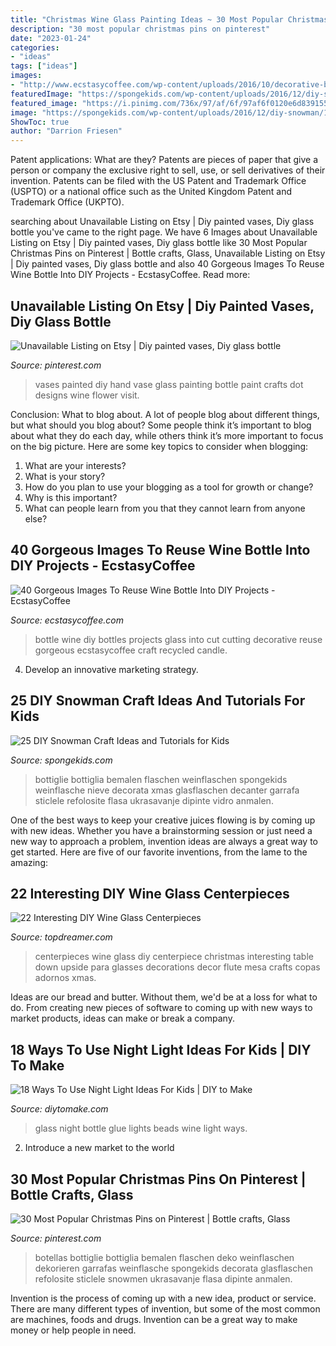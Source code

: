 ```yaml
---
title: "Christmas Wine Glass Painting Ideas ~ 30 Most Popular Christmas Pins On Pinterest"
description: "30 most popular christmas pins on pinterest"
date: "2023-01-24"
categories:
- "ideas"
tags: ["ideas"]
images:
- "http://www.ecstasycoffee.com/wp-content/uploads/2016/10/decorative-bottles.jpg"
featuredImage: "https://spongekids.com/wp-content/uploads/2016/12/diy-snowman/16-diy-snowman-crafts-for-kids.jpg"
featured_image: "https://i.pinimg.com/736x/97/af/6f/97af6f0120e6d839155cf27bcdd94964--diy-painted-vases-ideas-hand-painted-vases.jpg"
image: "https://spongekids.com/wp-content/uploads/2016/12/diy-snowman/16-diy-snowman-crafts-for-kids.jpg"
ShowToc: true
author: "Darrion Friesen"
---
```



Patent applications: What are they?
Patents are pieces of paper that give a person or company the exclusive right to sell, use, or sell derivatives of their invention. Patents can be filed with the US Patent and Trademark Office (USPTO) or a national office such as the United Kingdom Patent and Trademark Office (UKPTO).

	

		
searching about Unavailable Listing on Etsy | Diy painted vases, Diy glass bottle you've came to the right page. We have 6 Images about Unavailable Listing on Etsy | Diy painted vases, Diy glass bottle like 30 Most Popular Christmas Pins on Pinterest | Bottle crafts, Glass, Unavailable Listing on Etsy | Diy painted vases, Diy glass bottle and also 40 Gorgeous Images To Reuse Wine Bottle Into DIY Projects - EcstasyCoffee. Read more:
		
    
## Unavailable Listing On Etsy | Diy Painted Vases, Diy Glass Bottle

<img loading=lazy src="https://i.pinimg.com/736x/97/af/6f/97af6f0120e6d839155cf27bcdd94964--diy-painted-vases-ideas-hand-painted-vases.jpg" onerror="this.onerror=null;this.src='https://tse1.mm.bing.net/th?id=OIP.lH1olOC4BY9WMq04CCOBRQHaKG&amp;pid=15.1';" alt="Unavailable Listing on Etsy | Diy painted vases, Diy glass bottle">

_Source: pinterest.com_

>vases painted diy hand vase glass painting bottle paint crafts dot designs wine flower visit. 

	

Conclusion: What to blog about.
A lot of people blog about different things, but what should you blog about? Some people think it’s important to blog about what they do each day, while others think it’s more important to focus on the big picture. Here are some key topics to consider when blogging:
1. What are your interests? 
2. What is your story? 
3. How do you plan to use your blogging as a tool for growth or change? 
4. Why is this important? 
5. What can people learn from you that they cannot learn from anyone else?

    
## 40 Gorgeous Images To Reuse Wine Bottle Into DIY Projects - EcstasyCoffee

<img loading=lazy src="http://www.ecstasycoffee.com/wp-content/uploads/2016/10/decorative-bottles.jpg" onerror="this.onerror=null;this.src='https://tse2.mm.bing.net/th?id=OIP.MwK4EW8ih1nvTtnCI8QuAwHaLD&amp;pid=15.1';" alt="40 Gorgeous Images To Reuse Wine Bottle Into DIY Projects - EcstasyCoffee">

_Source: ecstasycoffee.com_

>bottle wine diy bottles projects glass into cut cutting decorative reuse gorgeous ecstasycoffee craft recycled candle. 

	

4. Develop an innovative marketing strategy.

    
## 25 DIY Snowman Craft Ideas And Tutorials For Kids

<img loading=lazy src="https://spongekids.com/wp-content/uploads/2016/12/diy-snowman/16-diy-snowman-crafts-for-kids.jpg" onerror="this.onerror=null;this.src='https://tse1.mm.bing.net/th?id=OIP.eRwVTnvODtteZUDNbgwz9AHaRD&amp;pid=15.1';" alt="25 DIY Snowman Craft Ideas and Tutorials for Kids">

_Source: spongekids.com_

>bottiglie bottiglia bemalen flaschen weinflaschen spongekids weinflasche nieve decorata xmas glasflaschen decanter garrafa sticlele refolosite flasa ukrasavanje dipinte vidro anmalen. 

	

One of the best ways to keep your creative juices flowing is by coming up with new ideas. Whether you have a brainstorming session or just need a new way to approach a problem, invention ideas are always a great way to get started. Here are five of our favorite inventions, from the lame to the amazing: 

    
## 22 Interesting DIY Wine Glass Centerpieces

<img loading=lazy src="https://topdreamer.com/wp-content/uploads/2013/11/wine-glass-centerpiece-15-634x845.jpg" onerror="this.onerror=null;this.src='https://tse4.mm.bing.net/th?id=OIP.hdTijwwHul8-lWQM_Iao-wHaJ3&amp;pid=15.1';" alt="22 Interesting DIY Wine Glass Centerpieces">

_Source: topdreamer.com_

>centerpieces wine glass diy centerpiece christmas interesting table down upside para glasses decorations decor flute mesa crafts copas adornos xmas. 

	

Ideas are our bread and butter. Without them, we'd be at a loss for what to do. From creating new pieces of software to coming up with new ways to market products, ideas can make or break a company.

    
## 18 Ways To Use Night Light Ideas For Kids | DIY To Make

<img loading=lazy src="http://www.diytomake.com/wp-content/uploads/2017/02/Glue-Glass-Beads-Wine-Bottle-Night-Lights.jpg" onerror="this.onerror=null;this.src='https://tse3.mm.bing.net/th?id=OIP.r6W9E9DQdReMhm_wpFilxwHaJ4&amp;pid=15.1';" alt="18 Ways To Use Night Light Ideas For Kids | DIY to Make">

_Source: diytomake.com_

>glass night bottle glue lights beads wine light ways. 

	

2. Introduce a new market to the world 

    
## 30 Most Popular Christmas Pins On Pinterest | Bottle Crafts, Glass

<img loading=lazy src="https://i.pinimg.com/736x/82/0f/ac/820fac2b5e33084dfad9bfc3d740bfc9--wine-bottle-crafts-bottle-of-wine.jpg" onerror="this.onerror=null;this.src='https://tse3.mm.bing.net/th?id=OIP.j1PrqPqs8iO6K9OnvuW3rgHaRD&amp;pid=15.1';" alt="30 Most Popular Christmas Pins on Pinterest | Bottle crafts, Glass">

_Source: pinterest.com_

>botellas bottiglie bottiglia bemalen flaschen deko weinflaschen dekorieren garrafas weinflasche spongekids decorata glasflaschen refolosite sticlele snowmen ukrasavanje flasa dipinte anmalen. 

	

Invention is the process of coming up with a new idea, product or service. There are many different types of invention, but some of the most common are machines, foods and drugs. Invention can be a great way to make money or help people in need.


